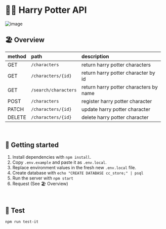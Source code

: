 # 🧙‍♂️ Harry Potter API

![image](https://github.com/pineb1ue/nri4-sprint.api-solo.hp-api/assets/46735508/b36fbc08-be45-49ae-b3eb-86f1d26bc5f9)

## 🏖️ Overview

| method  | path | description |
| :------------- | :------------- | :-------------                          |
| GET     | `/characters`       | return harry potter characters         | 
| GET     | `/characters/{id}`  | return harry potter character by id    |
| GET     | `/search/characters`| return harry potter characters by name |
| POST    | `/characters`       | register harry potter character        |
| PATCH   | `/characters/{id}`  | update harry potter character          |
| DELETE  | `/characters/{id}`  | delete harry potter character          |

<br/>

## 🔨 Getting started

1. Install dependencies with `npm install`.
2. Copy `.env.example` and paste it as `.env.local`.
3. Replace environment values in the fresh new `.env.local` file.
4. Create database with `echo "CREATE DATABASE cc_store;" | psql`
5. Run the server with `npm start`
6. Request (See 🏖️ Overview)

<br/>

## 🧪 Test

```
npm run test-it
```

<br/>
